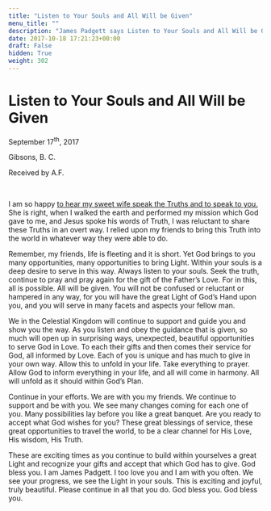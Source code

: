 ```yaml
---
title: "Listen to Your Souls and All Will be Given"
menu_title: ""
description: "James Padgett says Listen to Your Souls and All Will be Given"
date: 2017-10-18 17:21:23+00:00
draft: False
hidden: True
weight: 302
---
```

# Listen to Your Souls and All Will be Given

September 17<sup>th</sup>, 2017

Gibsons, B. C.

Received by A.F.

 

I am so happy [to hear my sweet wife speak the Truths and to speak to you.](/contemporary-messages/messages-sorted-year/messages-2017/those-who-serve-in-love-will-succeed-af-17-sep-2017/) She is right, when I walked the earth and performed my mission which God gave to me, and Jesus spoke his words of Truth, I was reluctant to share these Truths in an overt way. I relied upon my friends to bring this Truth into the world in whatever way they were able to do.

Remember, my friends, life is fleeting and it is short. Yet God brings to you many opportunities, many opportunities to bring Light. Within your souls is a deep desire to serve in this way. Always listen to your souls. Seek the truth, continue to pray and pray again for the gift of the Father’s Love. For in this, all is possible. All will be given. You will not be confused or reluctant or hampered in any way, for you will have the great Light of God’s Hand upon you, and you will serve in many facets and aspects your fellow man. 

We in the Celestial Kingdom will continue to support and guide you and show you the way. As you listen and obey the guidance that is given, so much will open up in surprising ways, unexpected, beautiful opportunities to serve God in Love. To each their gifts and then comes their service for God, all informed by Love. Each of you is unique and has much to give in your own way. Allow this to unfold in your life. Take everything to prayer. Allow God to inform everything in your life, and all will come in harmony. All will unfold as it should within God’s Plan.

Continue in your efforts. We are with you my friends. We continue to support and be with you. We see many changes coming for each one of you. Many possibilities lay before you like a great banquet. Are you ready to accept what God wishes for you? These great blessings of service, these great opportunities to travel the world, to be a clear channel for His Love, His wisdom, His Truth.

These are exciting times as you continue to build within yourselves a great Light and recognize your gifts and accept that which God has to give. God bless you. I am James Padgett. I too love you and I am with you often. We see your progress, we see the Light in your souls. This is exciting and joyful, truly beautiful. Please continue in all that you do. God bless you. God bless you.
